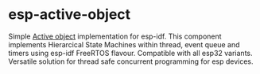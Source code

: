 # esp-active-object
Simple [Active object](https://www.state-machine.com/active-object) implementation for esp-idf. This component implements Hierarcical State Machines within thread, event queue and timers using esp-idf FreeRTOS flavour. Compatible with all esp32 variants. Versatile solution for thread safe concurrent programming for esp devices.
